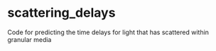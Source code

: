 # scattering_delays
Code for predicting the time delays for light that has scattered within granular media
